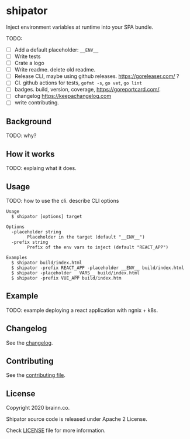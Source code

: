 # shipator

Inject environment variables at runtime into your SPA bundle.

TODO:
- [ ] Add a default placeholder: `__ENV__`
- [ ] Write tests
- [ ] Crate a logo
- [ ] Write readme. delete old readme.
- [ ] Release CLI, maybe using github releases. https://goreleaser.com/ ?
- [ ] CI. github actions for tests, `gofmt -s`, `go vet`, `go lint`
- [ ] badges. build, version, coverage, https://goreportcard.com/.
- [ ] changelog https://keepachangelog.com
- [ ] write contributing.

## Background

TODO: why?

## How it works

TODO: explaing what it does.

## Usage

TODO: how to use the cli. describe CLI options

```
Usage
  $ shipator [options] target

Options
  -placeholder string
        Placeholder in the target (default "__ENV__")
  -prefix string
        Prefix of the env vars to inject (default "REACT_APP")

Examples
  $ shipator build/index.html
  $ shipator -prefix REACT_APP -placeholder __ENV__ build/index.html
  $ shipator -placeholder __VARS__ build/index.html
  $ shipator -prefix VUE_APP build/index.htm
```

## Example

TODO: example deploying a react application with ngnix + k8s.

## Changelog

See the [changelog](CHANGELOG.md).

## Contributing

See the [contributing file](CONTRIBUTING.md).

## License

Copyright 2020 brainn.co.

Shipator source code is released under Apache 2 License.

Check [LICENSE](LICENSE) file for more information.
